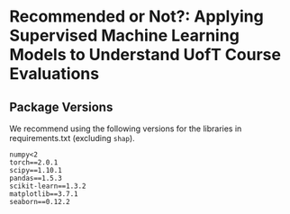 # Recommended or Not?: Applying Supervised Machine Learning Models to Understand UofT Course Evaluations

## Package Versions
We recommend using the following versions for the libraries in requirements.txt (excluding `shap`). 
```
numpy<2
torch==2.0.1
scipy==1.10.1
pandas==1.5.3
scikit-learn==1.3.2
matplotlib==3.7.1
seaborn==0.12.2
```
